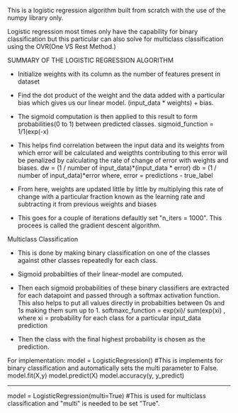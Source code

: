 This is a logistic regression algorithm built from scratch with the use of the numpy library only.

Logistic regression most times only have the capability for binary classification but this particular can also solve for multiclass classification using the OVR(One VS Rest Method.)

SUMMARY OF THE LOGISTIC REGRESSION ALGORITHM
- Initialize weights with its column as the number of features present in dataset

- Find the dot product of the weight and the data added with a particular bias which gives us our linear model.
                    (input_data * weights) + bias. 

- The sigmoid computation is then applied to this result to form probabilities(0 to 1) between predicted classes. 
                sigmoid_function  = 1/1(exp(-x)
        
- This helps find correlation between the input data and its weights from which error will be calculated and weigthts contributing to this error will be penalized by calculating the rate of change of error with weights and biases. 
            dw = (1 / number of input_data)*(input_data * error)
            db = (1 / number of input_data)*error
            where, error = predictions - true_label
    
- From here, weights are updated little by little by multiplying this rate of change with a particular fraction known as the learning rate and subtracting it from previous weights and biases

- This goes for a couple of iterations defaultly set "n_iters = 1000". This procees is called the gradient descent algorithm.



Multiclass Classification
- This is done by making binary classification on one of the classes against other classes repeatedly for each class.

- Sigmoid probabilties of their linear-model are computed.

- Then each sigmoid probabilities of these binary classifiers are extracted for each datapoint and passed through a softmax activation function. This also helps to put all values directly in probabilties between 0s and 1s making them sum up to 1.
            softmaxc_function = exp(xi)/ sum(exp(xi) , where xi = probability for each class for a particular input_data prediction
            
- Then the class with the final highest probability is chosen as the prediction.


For implementation:
model = LogisticRegression()    #This is implements for binary classification and automatically sets the multi parameter to False.
model.fit(X,y)
model.predict(X)
model.accuracy(y, y_predict)

------------------------------------------------------------------------------------------------------------------
model = LogisticRegression(multi=True)           #This is used for multiclass classification and "multi" is needed to be set "True".
